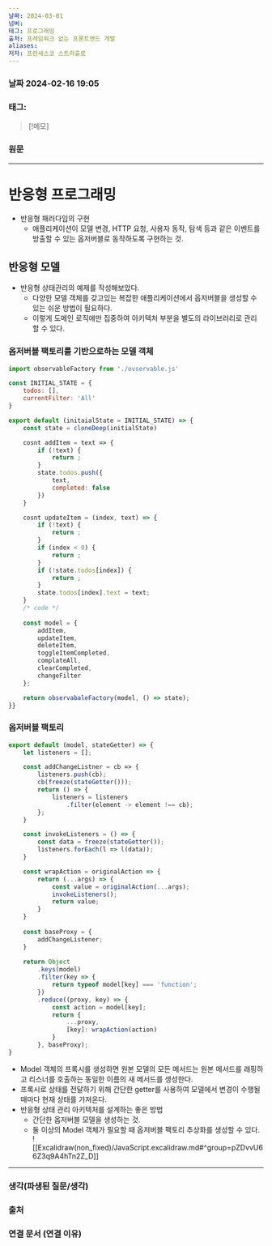 ```yaml
---
날짜: 2024-03-01
넘버: 
태그: 프로그래밍
출처: 프레임워크 없는 프론트엔드 개발
aliases: 
저자: 프란세스코 스트라츨로
---
```

### 날짜  2024-02-16 19:05

### 태그:

>[!메모]
>

### 원문
---
# 반응형 프로그래밍
- 반응형 패러다임의 구현
	- 애플리케이션이 모델 변경, HTTP 요청, 사용자 동작, 탐색 등과 같은 이벤트를 방출할 수 있는 옵저버블로 동작하도록 구현하는 것.
## 반응형 모델
- 반응형 상태관리의 예제를 작성해보았다.
	- 다양한 모델 객체를 갖고있는 복잡한 애플리케이션에서 옵저버블을 생성할 수 있는 쉬운 방법이 필요하다.
	- 이렇게 도메인 로직에만 집중하여 아키텍처 부분을 별도의 라이브러리로 관리할 수 있다.
### 옵저버블 팩토리를 기반으로하는 모델 객체
```js
import observableFactory from './ovservable.js'

const INITIAL_STATE = {
	todos: [],
	currentFilter: 'All'
}

export default (initaialState = INITIAL_STATE) => {
	const state = cloneDeep(initialState)

	cosnt addItem = text => {
		if (!text) {
			return ;
		}
		state.todos.push({
			text,
			completed: false
		})
	}

	cosnt updateItem = (index, text) => {
		if (!text) {
			return ;
		}
		if (index < 0) {
			return ;
		}
		if (!state.todos[index]) {
			return ;
		}
		state.todos[index].text = text;
	}
	/* code */
	
	const model = {
		addItem,
		updateItem,
		deleteItem,
		toggleItemCompleted,
		complateAll,
		clearCompleted,
		changeFilter
	};

	return observabaleFactory(model, () => state);
}}
```
### 옵저버블 팩토리
```js
export default (model, stateGetter) => {
	let listeners = [];

	const addChangeListner = cb => {
		listeners.push(cb);
		cb(freeze(stateGetter()));
		return () => {
			listeners = listeners
				.filter(element -> element !== cb);
		};
	}

	const invokeListeners = () => {
		const data = freeze(stateGetter());
		listeners.forEach(l => l(data));
	}

	const wrapAction = originalAction => {
		return (...args) => {
			const value = originalAction(...args);
			invokeListeners();
			return value;
		}
	}
	
	const baseProxy = {
		addChangeListener;
	}
	
	return Object
		.keys(model)
		.filter(key => {
			return typeof model[key] === 'function';
		})
		.reduce((proxy, key) => {
			const action = model[key];
			return {
				...proxy,
				[key]: wrapAction(action)
			}
		}, baseProxy);
}
```
- Model 객체의 프록시를 생성하면 원본 모델의 모든 메서드는 원본 메서드를 래핑하고 리스너를 호출하는 동일한 이름의 새 메서드를 생성한다.
- 프록시로 상태를 전달하기 위해 간단한 getter를 사용하여 모델에서 변경이 수행될 때마다 현재 상태를 가져온다.
- 반응형 상태 관리 아키텍처를 설계하는 좋은 방법
	- 간단한 옵저버블 모델을 생성하는 것.
	- 둘 이상의 Model 객체가 필요할 때 옵저버블 팩토리 추상화를 생성할 수 있다.
![[Excalidraw(non_fixed)/JavaScript.excalidraw.md#^group=pZDvvU66Z3q9A4hTn2Z_D]]

---
### 생각(파생된 질문/생각)

### 출처

### 연결 문서 (연결 이유)
